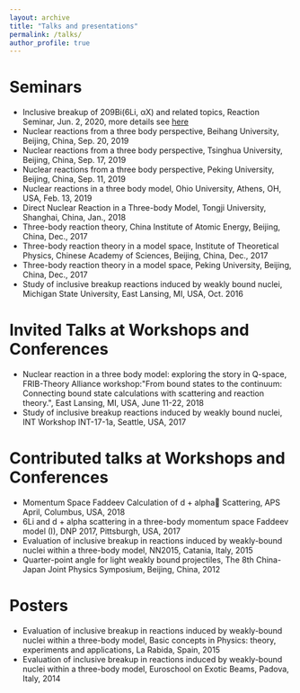 ```yaml
---
layout: archive
title: "Talks and presentations"
permalink: /talks/
author_profile: true
---
```



Seminars
========

* Inclusive breakup of 209Bi(6Li, αX) and related topics, Reaction Seminar, Jun. 2, 2020,  more details see [here](https://reactionseminar.github.io/schedule/#session-22) 
* Nuclear reactions from a three body perspective, Beihang University, Beijing, China, Sep. 20, 2019
* Nuclear reactions from a three body perspective, Tsinghua University, Beijing, China, Sep. 17, 2019
* Nuclear reactions from a three body perspective, Peking University, Beijing, China, Sep. 11, 2019
* Nuclear reactions in a three body model, Ohio University, Athens, OH, USA, Feb. 13, 2019
* Direct Nuclear Reaction in a Three-body Model, Tongji University, Shanghai, China, Jan., 2018
* Three-body reaction theory, China Institute of Atomic Energy, Beijing, China, Dec., 2017
* Three-body reaction theory in a model space, Institute of Theoretical Physics, Chinese Academy of Sciences, Beijing, China, Dec., 2017
* Three-body reaction theory in a model space, Peking University, Beijing, China, Dec., 2017
* Study of inclusive breakup reactions induced by weakly bound nuclei, Michigan State University, East Lansing, MI, USA, Oct. 2016

Invited Talks at Workshops and Conferences
========
* Nuclear reaction in a three body model: exploring the story in Q-space, FRIB-Theory Alliance workshop:"From bound states to the continuum: Connecting bound state calculations with scattering and reaction theory.", East Lansing, MI, USA, June 11-22, 2018
* Study of inclusive breakup reactions induced by weakly bound nuclei, INT Workshop INT-17-1a, Seattle, USA, 2017

Contributed talks at Workshops and Conferences
========
* Momentum Space Faddeev Calculation of d + alpha Scattering, APS April, Columbus, USA, 2018
* 6Li and d + alpha scattering in a three-body momentum space Faddeev model (I), DNP 2017, Pittsburgh, USA, 2017
* Evaluation of inclusive breakup in reactions induced by weakly-bound nuclei within a three-body model, NN2015, Catania, Italy, 2015
* Quarter-point angle for light weakly bound projectiles, The 8th China-Japan Joint Physics Symposium, Beijing, China, 2012

Posters
========
* Evaluation of inclusive breakup in reactions induced by weakly-bound nuclei within a three-body model, Basic concepts in Physics: theory, experiments and applications, La Rabida, Spain, 2015
* Evaluation of inclusive breakup in reactions induced by weakly-bound nuclei within a three-body model, Euroschool on Exotic Beams, Padova, Italy, 2014
